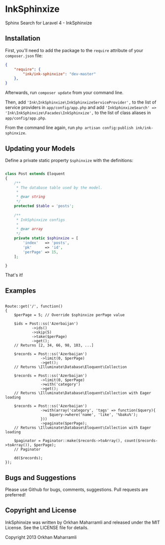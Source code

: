 # InkSphinxize

Sphinx Search for Laravel 4 - InkSphinxize

## Installation

First, you'll need to add the package to the `require` attribute of your `composer.json` file:

```json
{
    "require": {
        "ink/ink-sphinxize": "dev-master"
    },
}
```

Afterwards, run `composer update` from your command line.

Then, add `'Ink\InkSphinxize\InkSphinxizeServiceProvider',` to the list of service providers in `app/config/app.php`
and add `'InkSphinxizeSearch' => 'Ink\InkSphinxize\Facades\InkSphinxize',` to the list of class aliases in `app/config/app.php`.

From the command line again, run `php artisan config:publish ink/ink-sphinxize`.


## Updating your Models

Define a private static property `$sphinxize` with the definitions:

```php

class Post extends Eloquent
{
	/**
	 * The database table used by the model.
	 *
	 * @var string
	 */
	protected $table = 'posts';
        	
	/**
	 * InkSphinxize configs
	 *
	 * @var array
	 */
	private static $sphinxize = [
		'index'   => 'posts',
		'pk'      => 'id',
		'perPage' => 15,
	];

}
```

That's it!

## Examples

```phpe

Route::get('/', function()
{
	$perPage = 5; // Override $sphinxize perPage value
	
	$ids = Post::ss('Azerbaijan')
			->ids()
			->skip(5)
			->take($perPage)
			->get();
	// Returns [2, 34, 66, 98, 103, ...]
	
	$records = Post::ss('Azerbaijan')
				->limit(0, $perPage)
				->get();
	// Returns \Illuminate\Database\Eloquent\Collection
	
	$records = Post::ss('Azerbaijan')
				->limit(0, $perPage)
				->with('category')
				->get();
	// Returns \Illuminate\Database\Eloquent\Collection with Eager loading
	
	$records = Post::ss('Azerbaijan')
				->with(array('category', 'tags' => function($query){
					$query->where('name', 'like', '%baku%');
				}))
				->paginate($perPage);
	// Returns \Illuminate\Database\Eloquent\Collection with Eager loading
	
	$paginator = Paginator::make($records->toArray(), count($records->toArray()), $perPage);
	// Paginator
				
	dd($records);
});

```

## Bugs and Suggestions

Please use Github for bugs, comments, suggestions. Pull requests are preferred!


## Copyright and License

InkSphinxize was written by Orkhan Maharramli and released under the MIT License. See the LICENSE file for details.

Copyright 2013 Orkhan Maharramli
